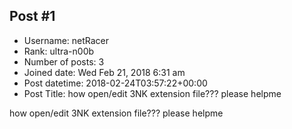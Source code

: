 ## Post #1
- Username: netRacer
- Rank: ultra-n00b
- Number of posts: 3
- Joined date: Wed Feb 21, 2018 6:31 am
- Post datetime: 2018-02-24T03:57:22+00:00
- Post Title: how open/edit 3NK extension file??? please helpme

how open/edit 3NK extension file??? please helpme
